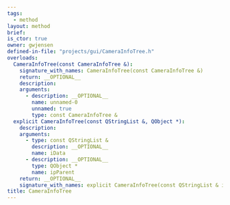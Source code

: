```yaml
---
tags:
  - method
layout: method
brief:
is_ctor: true
owner: gwjensen
defined-in-file: "projects/gui/CameraInfoTree.h"
overloads:
  CameraInfoTree(const CameraInfoTree &):
    signature_with_names: CameraInfoTree(const CameraInfoTree &)
    return: __OPTIONAL__
    description:
    arguments:
      - description: __OPTIONAL__
        name: unnamed-0
        unnamed: true
        type: const CameraInfoTree &
  explicit CameraInfoTree(const QStringList &, QObject *):
    description:
    arguments:
      - type: const QStringList &
        description: __OPTIONAL__
        name: iData
      - description: __OPTIONAL__
        type: QObject *
        name: ipParent
    return: __OPTIONAL__
    signature_with_names: explicit CameraInfoTree(const QStringList & iData, QObject * ipParent)
title: CameraInfoTree
---
```

